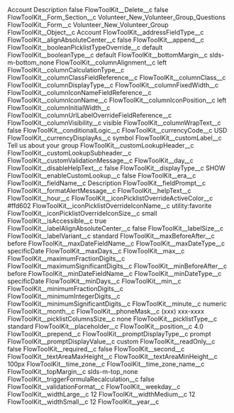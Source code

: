 <?xml version="1.0" encoding="UTF-8"?>
<CustomMetadata xmlns="http://soap.sforce.com/2006/04/metadata" xmlns:xsi="http://www.w3.org/2001/XMLSchema-instance" xmlns:xsd="http://www.w3.org/2001/XMLSchema">
    <label>Account Description</label>
    <protected>false</protected>
    <values>
        <field>FlowToolKit__Delete__c</field>
        <value xsi:type="xsd:boolean">false</value>
    </values>
    <values>
        <field>FlowToolKit__Form_Section__c</field>
        <value xsi:type="xsd:string">Volunteer_New_Volunteer_Group_Questions</value>
    </values>
    <values>
        <field>FlowToolKit__Form__c</field>
        <value xsi:type="xsd:string">Volunteer_New_Volunteer_Group</value>
    </values>
    <values>
        <field>FlowToolKit__Object__c</field>
        <value xsi:type="xsd:string">Account</value>
    </values>
    <values>
        <field>FlowToolKit__addressFieldType__c</field>
        <value xsi:nil="true"/>
    </values>
    <values>
        <field>FlowToolKit__alignAbsoluteCenter__c</field>
        <value xsi:type="xsd:boolean">false</value>
    </values>
    <values>
        <field>FlowToolKit__append__c</field>
        <value xsi:nil="true"/>
    </values>
    <values>
        <field>FlowToolKit__booleanPicklistTypeOverride__c</field>
        <value xsi:type="xsd:string">default</value>
    </values>
    <values>
        <field>FlowToolKit__booleanType__c</field>
        <value xsi:type="xsd:string">default</value>
    </values>
    <values>
        <field>FlowToolKit__bottomMargin__c</field>
        <value xsi:type="xsd:string">slds-m-bottom_none</value>
    </values>
    <values>
        <field>FlowToolKit__columnAlignment__c</field>
        <value xsi:type="xsd:string">left</value>
    </values>
    <values>
        <field>FlowToolKit__columnCalculationType__c</field>
        <value xsi:nil="true"/>
    </values>
    <values>
        <field>FlowToolKit__columnClassFieldReference__c</field>
        <value xsi:nil="true"/>
    </values>
    <values>
        <field>FlowToolKit__columnClass__c</field>
        <value xsi:nil="true"/>
    </values>
    <values>
        <field>FlowToolKit__columnDisplayType__c</field>
        <value xsi:nil="true"/>
    </values>
    <values>
        <field>FlowToolKit__columnFixedWidth__c</field>
        <value xsi:nil="true"/>
    </values>
    <values>
        <field>FlowToolKit__columnIconNameFieldReference__c</field>
        <value xsi:nil="true"/>
    </values>
    <values>
        <field>FlowToolKit__columnIconName__c</field>
        <value xsi:nil="true"/>
    </values>
    <values>
        <field>FlowToolKit__columnIconPosition__c</field>
        <value xsi:type="xsd:string">left</value>
    </values>
    <values>
        <field>FlowToolKit__columnInitialWidth__c</field>
        <value xsi:nil="true"/>
    </values>
    <values>
        <field>FlowToolKit__columnUrlLabelOverrideFieldReference__c</field>
        <value xsi:nil="true"/>
    </values>
    <values>
        <field>FlowToolKit__columnVisibility__c</field>
        <value xsi:type="xsd:string">visible</value>
    </values>
    <values>
        <field>FlowToolKit__columnWrapText__c</field>
        <value xsi:type="xsd:boolean">false</value>
    </values>
    <values>
        <field>FlowToolKit__conditionalLogic__c</field>
        <value xsi:nil="true"/>
    </values>
    <values>
        <field>FlowToolKit__currencyCode__c</field>
        <value xsi:type="xsd:string">USD</value>
    </values>
    <values>
        <field>FlowToolKit__currencyDisplayAs__c</field>
        <value xsi:type="xsd:string">symbol</value>
    </values>
    <values>
        <field>FlowToolKit__customLabel__c</field>
        <value xsi:type="xsd:string">Tell us about your group</value>
    </values>
    <values>
        <field>FlowToolKit__customLookupHeader__c</field>
        <value xsi:nil="true"/>
    </values>
    <values>
        <field>FlowToolKit__customLookupSubheader__c</field>
        <value xsi:nil="true"/>
    </values>
    <values>
        <field>FlowToolKit__customValidationMessage__c</field>
        <value xsi:nil="true"/>
    </values>
    <values>
        <field>FlowToolKit__day__c</field>
        <value xsi:nil="true"/>
    </values>
    <values>
        <field>FlowToolKit__disableHelpText__c</field>
        <value xsi:type="xsd:boolean">false</value>
    </values>
    <values>
        <field>FlowToolKit__displayType__c</field>
        <value xsi:type="xsd:string">SHOW</value>
    </values>
    <values>
        <field>FlowToolKit__enableCustomLookup__c</field>
        <value xsi:type="xsd:boolean">false</value>
    </values>
    <values>
        <field>FlowToolKit__era__c</field>
        <value xsi:nil="true"/>
    </values>
    <values>
        <field>FlowToolKit__fieldName__c</field>
        <value xsi:type="xsd:string">Description</value>
    </values>
    <values>
        <field>FlowToolKit__fieldPrompt__c</field>
        <value xsi:nil="true"/>
    </values>
    <values>
        <field>FlowToolKit__formatAlertMessage__c</field>
        <value xsi:nil="true"/>
    </values>
    <values>
        <field>FlowToolKit__helpText__c</field>
        <value xsi:nil="true"/>
    </values>
    <values>
        <field>FlowToolKit__hour__c</field>
        <value xsi:nil="true"/>
    </values>
    <values>
        <field>FlowToolKit__iconPicklistOverrideActiveColor__c</field>
        <value xsi:type="xsd:string">#ffd602</value>
    </values>
    <values>
        <field>FlowToolKit__iconPicklistOverrideIconName__c</field>
        <value xsi:type="xsd:string">utility:favorite</value>
    </values>
    <values>
        <field>FlowToolKit__iconPicklistOverrideIconSize__c</field>
        <value xsi:type="xsd:string">small</value>
    </values>
    <values>
        <field>FlowToolKit__isAccessible__c</field>
        <value xsi:type="xsd:boolean">true</value>
    </values>
    <values>
        <field>FlowToolKit__labelAlignAbsoluteCenter__c</field>
        <value xsi:type="xsd:boolean">false</value>
    </values>
    <values>
        <field>FlowToolKit__labelSize__c</field>
        <value xsi:nil="true"/>
    </values>
    <values>
        <field>FlowToolKit__labelVariant__c</field>
        <value xsi:type="xsd:string">standard</value>
    </values>
    <values>
        <field>FlowToolKit__maxBeforeAfter__c</field>
        <value xsi:type="xsd:string">before</value>
    </values>
    <values>
        <field>FlowToolKit__maxDateFieldName__c</field>
        <value xsi:nil="true"/>
    </values>
    <values>
        <field>FlowToolKit__maxDateType__c</field>
        <value xsi:type="xsd:string">specificDate</value>
    </values>
    <values>
        <field>FlowToolKit__maxDays__c</field>
        <value xsi:nil="true"/>
    </values>
    <values>
        <field>FlowToolKit__max__c</field>
        <value xsi:nil="true"/>
    </values>
    <values>
        <field>FlowToolKit__maximumFractionDigits__c</field>
        <value xsi:nil="true"/>
    </values>
    <values>
        <field>FlowToolKit__maximumSignificantDigits__c</field>
        <value xsi:nil="true"/>
    </values>
    <values>
        <field>FlowToolKit__minBeforeAfter__c</field>
        <value xsi:type="xsd:string">before</value>
    </values>
    <values>
        <field>FlowToolKit__minDateFieldName__c</field>
        <value xsi:nil="true"/>
    </values>
    <values>
        <field>FlowToolKit__minDateType__c</field>
        <value xsi:type="xsd:string">specificDate</value>
    </values>
    <values>
        <field>FlowToolKit__minDays__c</field>
        <value xsi:nil="true"/>
    </values>
    <values>
        <field>FlowToolKit__min__c</field>
        <value xsi:nil="true"/>
    </values>
    <values>
        <field>FlowToolKit__minimumFractionDigits__c</field>
        <value xsi:nil="true"/>
    </values>
    <values>
        <field>FlowToolKit__minimumIntegerDigits__c</field>
        <value xsi:nil="true"/>
    </values>
    <values>
        <field>FlowToolKit__minimumSignificantDigits__c</field>
        <value xsi:nil="true"/>
    </values>
    <values>
        <field>FlowToolKit__minute__c</field>
        <value xsi:type="xsd:string">numeric</value>
    </values>
    <values>
        <field>FlowToolKit__month__c</field>
        <value xsi:nil="true"/>
    </values>
    <values>
        <field>FlowToolKit__phoneMask__c</field>
        <value xsi:type="xsd:string">(xxx) xxx-xxxx</value>
    </values>
    <values>
        <field>FlowToolKit__picklistColumnsSize__c</field>
        <value xsi:type="xsd:string">none</value>
    </values>
    <values>
        <field>FlowToolKit__picklistType__c</field>
        <value xsi:type="xsd:string">standard</value>
    </values>
    <values>
        <field>FlowToolKit__placeholder__c</field>
        <value xsi:nil="true"/>
    </values>
    <values>
        <field>FlowToolKit__position__c</field>
        <value xsi:type="xsd:double">4.0</value>
    </values>
    <values>
        <field>FlowToolKit__prepend__c</field>
        <value xsi:nil="true"/>
    </values>
    <values>
        <field>FlowToolKit__promptDisplayType__c</field>
        <value xsi:type="xsd:string">prompt</value>
    </values>
    <values>
        <field>FlowToolKit__promptDisplayValue__c</field>
        <value xsi:type="xsd:string">custom</value>
    </values>
    <values>
        <field>FlowToolKit__readOnly__c</field>
        <value xsi:type="xsd:boolean">false</value>
    </values>
    <values>
        <field>FlowToolKit__required__c</field>
        <value xsi:type="xsd:boolean">false</value>
    </values>
    <values>
        <field>FlowToolKit__second__c</field>
        <value xsi:nil="true"/>
    </values>
    <values>
        <field>FlowToolKit__textAreaMaxHeight__c</field>
        <value xsi:nil="true"/>
    </values>
    <values>
        <field>FlowToolKit__textAreaMinHeight__c</field>
        <value xsi:type="xsd:string">100px</value>
    </values>
    <values>
        <field>FlowToolKit__time_zone__c</field>
        <value xsi:nil="true"/>
    </values>
    <values>
        <field>FlowToolKit__time_zone_name__c</field>
        <value xsi:nil="true"/>
    </values>
    <values>
        <field>FlowToolKit__topMargin__c</field>
        <value xsi:type="xsd:string">slds-m-top_none</value>
    </values>
    <values>
        <field>FlowToolKit__triggerFormulaRecalculation__c</field>
        <value xsi:type="xsd:boolean">false</value>
    </values>
    <values>
        <field>FlowToolKit__validationFormat__c</field>
        <value xsi:nil="true"/>
    </values>
    <values>
        <field>FlowToolKit__weekday__c</field>
        <value xsi:nil="true"/>
    </values>
    <values>
        <field>FlowToolKit__widthLarge__c</field>
        <value xsi:type="xsd:string">12</value>
    </values>
    <values>
        <field>FlowToolKit__widthMedium__c</field>
        <value xsi:type="xsd:string">12</value>
    </values>
    <values>
        <field>FlowToolKit__widthSmall__c</field>
        <value xsi:type="xsd:string">12</value>
    </values>
    <values>
        <field>FlowToolKit__year__c</field>
        <value xsi:nil="true"/>
    </values>
</CustomMetadata>
